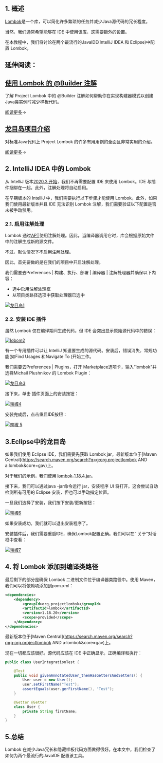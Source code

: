 ## 1. 概述

[Lombok](https://www.baeldung.com/intro-to-project-lombok)是一个库，可以简化许多繁琐的任务并减少Java源代码的冗长程度。

当然，我们通常希望能够在 IDE 中使用该库，这需要额外的设置。

在本教程中，我们将讨论在两个最流行的JavaIDE(IntelliJ IDEA 和 Eclipse)中配置 Lombok。

## 延伸阅读：

## [使用 Lombok 的 @Builder 注解](https://www.baeldung.com/lombok-builder)

了解 Project Lombok 中的 @Builder 注解如何帮助你在实现构建器模式以创建Java类实例时减少样板代码。

[阅读更多](https://www.baeldung.com/lombok-builder)→

## [龙目岛项目介绍](https://www.baeldung.com/intro-to-project-lombok)

对标准Java代码上 Project Lombok 的许多有用用例的全面且非常实用的介绍。

[阅读更多](https://www.baeldung.com/intro-to-project-lombok)→

## 2. IntelliJ IDEA 中的 Lombok

从 IntelliJ 版本[2020.3 开始](https://www.jetbrains.com/idea/whatsnew/2020-3/#other)，我们不再需要配置 IDE 来使用 Lombok。IDE 与插件捆绑在一起。此外，注解处理将自动启用。

在早期版本的 IntelliJ 中，我们需要执行以下步骤才能使用 Lombok。此外，如果我们使用最新版本并且 IDE 无法识别 Lombok 注解，我们需要验证以下配置是否未被手动禁用。

### 2.1. 启用注解处理

Lombok 通过[APT](https://docs.oracle.com/javase/7/docs/technotes/guides/apt/GettingStarted.html)使用注解处理。因此，当编译器调用它时，库会根据原始文件中的注解生成新的源文件。

不过，默认情况下不启用注解处理。

因此，首先要做的是在我们的项目中开启注解处理。

我们需要去Preferences | 构建、执行、部署 | 编译器 | 注解处理器并确保以下内容：

-   选中启用注解处理框
-   从项目类路径选项中获取处理器已选中

[![龙目岛1](https://www.baeldung.com/wp-content/uploads/2019/01/lombok1.png)](https://www.baeldung.com/wp-content/uploads/2019/01/lombok1.png)

### 2.2. 安装 IDE 插件

虽然 Lombok 仅在编译期间生成代码，但 IDE 会突出显示原始源代码中的错误：

[![lobom2](https://www.baeldung.com/wp-content/uploads/2019/01/lobom2.png)](https://www.baeldung.com/wp-content/uploads/2019/01/lobom2.png)

有一个专用插件可以让 IntelliJ 知道要生成的源代码。安装后，错误消失，常规功能(如Find Usages 和Navigate To )开始工作。

我们需要去Preferences | Plugins，打开 Marketplace选项卡，输入“lombok”并选择Michail Plushnikov 的 Lombok Plugin：

[![龙目岛3](https://www.baeldung.com/wp-content/uploads/2019/01/lombok3.png)](https://www.baeldung.com/wp-content/uploads/2019/01/lombok3.png)

接下来，单击 插件页面上的安装按钮：

[![辣椒4](https://www.baeldung.com/wp-content/uploads/2019/01/lombok4.png)](https://www.baeldung.com/wp-content/uploads/2019/01/lombok4.png)

安装完成后，点击重启IDE按钮：

[![辣椒 5](https://www.baeldung.com/wp-content/uploads/2019/01/lombok5.png)](https://www.baeldung.com/wp-content/uploads/2019/01/lombok5.png)

## 3.Eclipse中的龙目岛

如果我们使用 Eclipse IDE，我们需要先获取 Lombok jar。最新版本位于[Maven Central](https://search.maven.org/search?q=g:org.projectlombok AND a:lombok&core=gav)上。

对于我们的示例，我们使用 [lombok-1.18.4.jar](https://search.maven.org/remotecontent?filepath=org/projectlombok/lombok/1.18.4/lombok-1.18.4.jar)。

接下来，我们可以通过java -jar命令运行 jar，安装程序 UI 将打开。这会尝试自动检测所有可用的 Eclipse 安装，但也可以手动指定位置。

一旦我们选择了安装，我们按下安装/更新按钮：

[![辣椒6](https://www.baeldung.com/wp-content/uploads/2019/01/lombok6.png)](https://www.baeldung.com/wp-content/uploads/2019/01/lombok6.png)

如果安装成功，我们就可以退出安装程序了。

安装插件后，我们需要重启IDE，确保Lombok配置正确。我们可以在“ 关于”对话框中查看：

[![辣椒7](https://www.baeldung.com/wp-content/uploads/2019/01/lombok7.png)](https://www.baeldung.com/wp-content/uploads/2019/01/lombok7.png)

## 4. 将 Lombok 添加到编译类路径

最后剩下的部分是确保 Lombok 二进制文件位于编译器类路径中。使用 Maven，我们可以将依赖项添加到pom.xml：

```xml
<dependencies>
    <dependency>
        <groupId>org.projectlombok</groupId>
        <artifactId>lombok</artifactId>
        <version>1.18.20</version>
        <scope>provided</scope>
    </dependency>
</dependencies>
```

最新版本位于[Maven Central](https://search.maven.org/search?q=g:org.projectlombok AND a:lombok&core=gav)上。

现在一切都应该很好。源代码应该在 IDE 中正确显示，正确编译和执行：

```java
public class UserIntegrationTest {

    @Test
    public void givenAnnotatedUser_thenHasGettersAndSetters() {
        User user = new User();
        user.setFirstName("Test");
        assertEquals(user.gerFirstName(), "Test");
    }

    @Getter @Setter
    class User {
        private String firstName;
    }
}
```

## 5.总结

Lombok 在减少Java冗长和隐藏样板代码方面做得很好。在本文中，我们检查了如何为两个最流行的JavaIDE 配置该工具。